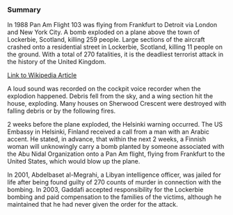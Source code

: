 ### Summary 

In 1988 Pan Am Flight 103 was flying from Frankfurt to Detroit via London and New York City. A bomb exploded on a plane above the town of Lockerbie, Scotland, killing 259 people. Large sections of the aircraft crashed onto a residential street in Lockerbie, Scotland, killing 11 people on the ground. With a total of 270 fatalities, it is the deadliest terrorist attack in the history of the United Kingdom.

[Link to Wikipedia Article](https://en.wikipedia.org/wiki/Pan_Am_Flight_103)

A loud sound was recorded on the cockpit voice recorder when the explodion happened. Debris fell from the sky, and a wing section hit the house, exploding. Many houses on Sherwood Crescent were destroyed with falling debris or by the following fires. 

2 weeks before the plane exploded, the Helsinki warning occurred. The US Embassy in Helsinki, Finland received a call from a man with an Arabic accent. He stated, in advance, that within the next 2 weeks, a Finnish woman will unknowingly carry a bomb planted by someone associated with the Abu Nidal Organization onto a Pan Am flight, flying from Frankfurt to the United States, which would blow up the plane.

In 2001, Abdelbaset al-Megrahi, a Libyan intelligence officer, was jailed for life after being found guilty of 270 counts of murder in connection with the bombing. In 2003, Gaddafi accepted responsibility for the Lockerbie bombing and paid compensation to the families of the victims, although he maintained that he had never given the order for the attack.
